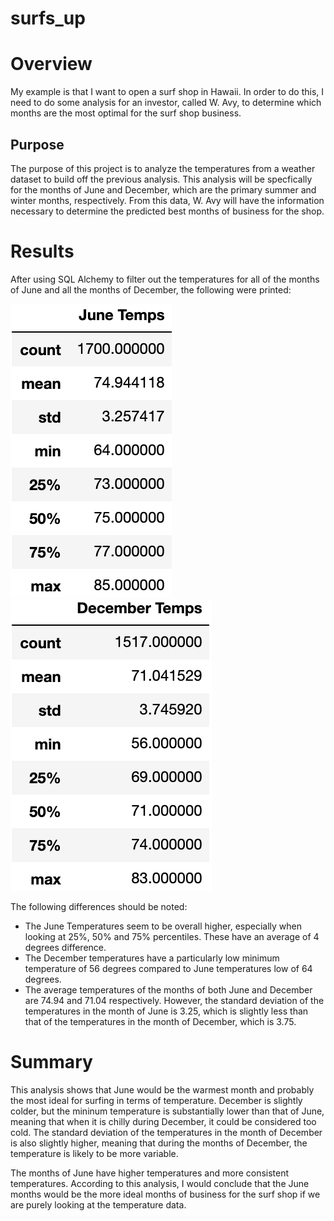 # surfs_up
# Overview 
My example is that I want to open a surf shop in Hawaii. In order to do this, I need to do some analysis for an investor, called W. Avy, to determine which months are the most optimal for the surf shop business.

## Purpose
The purpose of this project is to analyze the temperatures from a weather dataset to build off the previous analysis. This analysis will be specfically for the months of June and December, which are the primary summer and winter months, respectively. From this data, W. Avy will have the information necessary to determine the predicted best months of business for the shop.

# Results
After using SQL Alchemy to filter out the temperatures for all of the months of June and all the months of December, the following were printed:

![JuneTemps.png](https://github.com/allysakarr/surfs_up/blob/master/JuneTemps.png?raw=true)
![DecTemps.png](https://github.com/allysakarr/surfs_up/blob/master/DecTemps.png?raw=true)

The following differences should be noted:
* The June Temperatures seem to be overall higher, especially when looking at 25%, 50% and 75% percentiles. These have an average of 4 degrees difference.
* The December temperatures have a particularly low minimum temperature of 56 degrees compared to June temperatures low of 64 degrees. 
* The average temperatures of the months of both June and December are 74.94 and 71.04 respectively. However, the standard deviation of the temperatures in the month of June is 3.25, which is slightly less than that of the temperatures in the month of December, which is 3.75. 

# Summary
This analysis shows that June would be the warmest month and probably the most ideal for surfing in terms of temperature. December is slightly colder, but the mininum temperature is substantially lower than that of June, meaning that when it is chilly during December, it could be considered too cold. The standard deviation of the temperatures in the month of December is also slightly higher, meaning that during the months of December, the temperature is likely to be more variable.

The months of June have higher temperatures and more consistent temperatures. According to this analysis, I would conclude that the June months would be the more ideal months of business for the surf shop if we are purely looking at the temperature data. 
